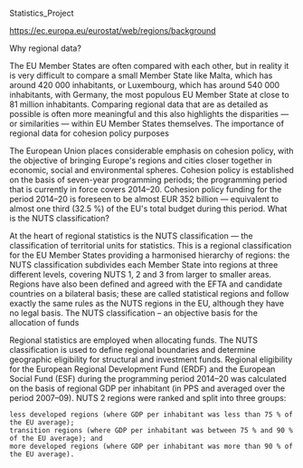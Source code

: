 Statistics_Project

https://ec.europa.eu/eurostat/web/regions/background

Why regional data?

The EU Member States are often compared with each other, but in reality it is very difficult to compare a small Member State like Malta, which has around 420 000 inhabitants, or Luxembourg, which has around 540 000 inhabitants, with Germany, the most populous EU Member State at close to 81 million inhabitants. Comparing regional data that are as detailed as possible is often more meaningful and this also highlights the disparities — or similarities — within EU Member States themselves.
The importance of regional data for cohesion policy purposes

The European Union places considerable emphasis on cohesion policy, with the objective of bringing Europe's regions and cities closer together in economic, social and environmental spheres. Cohesion policy is established on the basis of seven-year programming periods; the programming period that is currently in force covers 2014–20. Cohesion policy funding for the period 2014–20 is foreseen to be almost EUR 352 billion — equivalent to almost one third (32.5 %) of the EU's total budget during this period.
What is the NUTS classification?

At the heart of regional statistics is the NUTS classification — the classification of territorial units for statistics. This is a regional classification for the EU Member States providing a harmonised hierarchy of regions: the NUTS classification subdivides each Member State into regions at three different levels, covering NUTS 1, 2 and 3 from larger to smaller areas. Regions have also been defined and agreed with the EFTA and candidate countries on a bilateral basis; these are called statistical regions and follow exactly the same rules as the NUTS regions in the EU, although they have no legal basis.
The NUTS classification – an objective basis for the allocation of funds

Regional statistics are employed when allocating funds. The NUTS classification is used to define regional boundaries and determine geographic eligibility for structural and investment funds. Regional eligibility for the European Regional Development Fund (ERDF) and the European Social Fund (ESF) during the programming period 2014–20 was calculated on the basis of regional GDP per inhabitant (in PPS and averaged over the period 2007–09). NUTS 2 regions were ranked and split into three groups:

    less developed regions (where GDP per inhabitant was less than 75 % of the EU average);
    transition regions (where GDP per inhabitant was between 75 % and 90 % of the EU average); and
    more developed regions (where GDP per inhabitant was more than 90 % of the EU average).


